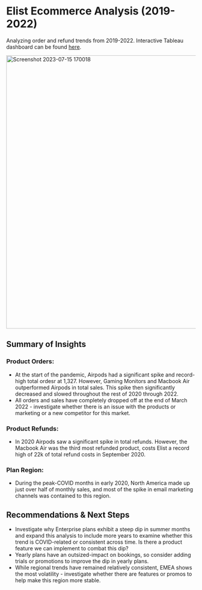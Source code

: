 # Elist Ecommerce Analysis (2019-2022)
Analyzing order and refund trends from 2019-2022. Interactive Tableau dashboard can be found [here](https://public.tableau.com/app/profile/mitchell.hession/viz/elist_ecommerce_dashboards/OrdersRefunds?publish=yes). 

<img width="727" alt="Screenshot 2023-07-15 170018" src="https://github.com/mitchellhession/elist_ecommerce_analysis/assets/131897547/231f128b-78b6-4feb-a822-5e450f8a3765">


## Summary of Insights
### Product Orders:
- At the start of the pandemic, Airpods had a significant spike and record-high total ordesr at 1,327. However, Gaming Monitors and Macbook Air outperformed Airpods in total sales. This spike then significantly decreased and slowed throughout the rest of 2020 through 2022. 
- All orders and sales have completely dropped off at the end of March 2022 - investigate whether there is an issue with the products or marketing or a new competitor for this market.

### Product Refunds:
- In 2020 Airpods saw a significant spike in total refunds. However, the Macbook Air was the third most refunded product, costs Elist a record high of 22k of total refund costs in September 2020.

### Plan Region:
- During the peak-COVID months in early 2020, North America made up just over half of monthly sales, and most of the spike in email marketing channels was contained to this region. 

## Recommendations & Next Steps
- Investigate why Enterprise plans exhibit a steep dip in summer months and expand this analysis to include more years to examine whether this trend is COVID-related or consistent across time. Is there a product feature we can implement to combat this dip?
- Yearly plans have an outsized-impact on bookings, so consider adding trials or promotions to improve the dip in yearly plans.
- While regional trends have remained relatively consistent, EMEA shows the most volatility - investigate whether there are features or promos to help make this region more stable. 



